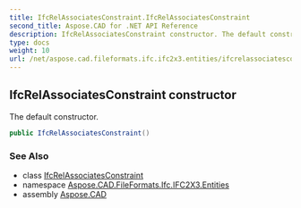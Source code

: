 ```yaml
---
title: IfcRelAssociatesConstraint.IfcRelAssociatesConstraint
second_title: Aspose.CAD for .NET API Reference
description: IfcRelAssociatesConstraint constructor. The default constructor
type: docs
weight: 10
url: /net/aspose.cad.fileformats.ifc.ifc2x3.entities/ifcrelassociatesconstraint/ifcrelassociatesconstraint/
---
```

## IfcRelAssociatesConstraint constructor

The default constructor.

```csharp
public IfcRelAssociatesConstraint()
```

### See Also

* class [IfcRelAssociatesConstraint](../)
* namespace [Aspose.CAD.FileFormats.Ifc.IFC2X3.Entities](../../ifcrelassociatesconstraint/)
* assembly [Aspose.CAD](../../../)


